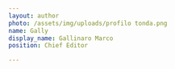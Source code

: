 ```yaml
---
layout: author
photo: /assets/img/uploads/profilo tonda.png
name: Gally
display_name: Gallinaro Marco
position: Chief Editor

---
```


